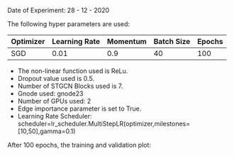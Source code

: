 Date of Experiment: 28 - 12 - 2020

The following hyper parameters are used:

 Optimizer  | Learning Rate |  Momentum    |  Batch Size | Epochs
 ------------- | -------------| ---------- | ---------| -------
 SGD           | 0.01          | 0.9        | 40   | 100 


+ The non-linear function used is ReLu. 
+ Dropout value used is 0.5. 
+ Number of STGCN Blocks used is 7.
+ Gnode used: gnode23
+ Number of GPUs used: 2
+ Edge importance parameter is set to True.
+ Learning Rate Scheduler: scheduler=lr_scheduler.MultiStepLR(optimizer,milestones=[10,50],gamma=0.1)

After 100 epochs, the training and validation plot: 
